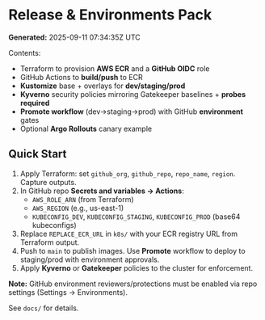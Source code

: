 # Release & Environments Pack
**Generated:** 2025-09-11 07:34:35Z UTC

Contents:
- Terraform to provision **AWS ECR** and a **GitHub OIDC** role
- GitHub Actions to **build/push** to ECR
- **Kustomize** base + overlays for **dev/staging/prod**
- **Kyverno** security policies mirroring Gatekeeper baselines + **probes required**
- **Promote workflow** (dev→staging→prod) with GitHub **environment** gates
- Optional **Argo Rollouts** canary example

## Quick Start
1) Apply Terraform: set `github_org`, `github_repo`, `repo_name`, `region`. Capture outputs.
2) In GitHub repo **Secrets and variables → Actions**:
   - `AWS_ROLE_ARN` (from Terraform)
   - `AWS_REGION` (e.g., us-east-1)
   - `KUBECONFIG_DEV`, `KUBECONFIG_STAGING`, `KUBECONFIG_PROD` (base64 kubeconfigs)
3) Replace `REPLACE_ECR_URL` in `k8s/` with your ECR registry URL from Terraform output.
4) Push to `main` to publish images. Use **Promote** workflow to deploy to staging/prod with environment approvals.
5) Apply **Kyverno** or **Gatekeeper** policies to the cluster for enforcement.

**Note:** GitHub environment reviewers/protections must be enabled via repo settings (Settings → Environments).

See `docs/` for details.
